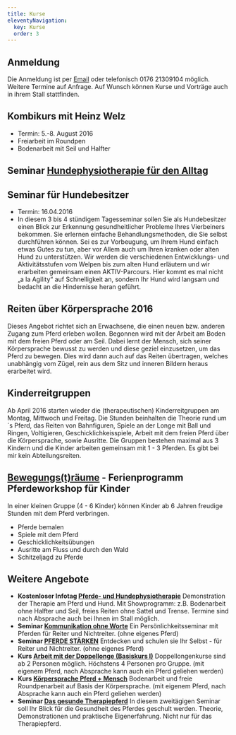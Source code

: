 ```yaml
---
title: Kurse
eleventyNavigation:
  key: Kurse
  order: 3
---
```


##  Anmeldung

Die Anmeldung ist per [Email](mailto:antonia@geierstanger.org) oder telefonisch 0176 21309104 möglich. Weitere Termine auf Anfrage. Auf Wunsch können Kurse und Vorträge auch in ihrem Stall stattfinden.


## Kombikurs mit Heinz Welz

*  Termin: 5.-8. August 2016
*  Freiarbeit im Roundpen
*  Bodenarbeit mit Seil und Halfter


## Seminar [Hundephysiotherapie für den Alltag](../kurse/hunde)


## Seminar für Hundebesitzer

* Termin: 16.04.2016
* In diesem 3 bis 4 stündigem Tagesseminar sollen Sie als Hundebesitzer einen Blick zur Erkennung gesundheitlicher Probleme Ihres Vierbeiners bekommen. Sie erlernen einfache Behandlungsmethoden, die Sie selbst durchführen können. Sei es zur Vorbeugung, um Ihrem Hund einfach etwas Gutes zu tun, aber vor Allem auch um Ihren kranken oder alten Hund zu unterstützen. Wir werden die verschiedenen Entwicklungs- und Aktivitätsstufen vom Welpen bis zum alten Hund erläutern und wir erarbeiten gemeinsam einen AKTIV-Parcours. Hier kommt es mal nicht „a la Agility“ auf Schnelligkeit an, sondern Ihr Hund wird langsam und bedacht an die Hindernisse heran geführt.
  


## Reiten über Körpersprache 2016

Dieses Angebot richtet sich an Erwachsene, die einen neuen bzw. anderen Zugang zum Pferd erleben wollen. Begonnen wird mit der Arbeit am Boden mit dem freien Pferd oder am Seil. Dabei lernt der Mensch, sich seiner Körpersprache bewusst zu werden und diese geziel einzusetzen, um das Pferd zu bewegen. Dies wird dann auch auf das Reiten übertragen, welches unabhängig vom Zügel, rein aus dem Sitz und inneren Bildern heraus erarbeitet wird.



## Kinderreitgruppen 

Ab April 2016 starten wieder die (therapeutischen) Kinderreitgruppen am Montag, Mittwoch und Freitag. Die Stunden beinhalten die Theorie rund um´s Pferd, das Reiten von Bahnfiguren, Spiele an der Longe mit Ball und Ringen, Voltigieren, Geschicklichkeisspiele, Arbeit mit dem freien Pferd über die Körpersprache, sowie Ausritte.
Die Gruppen bestehen maximal aus 3 Kindern und die Kinder arbeiten gemeinsam mit 1 - 3 Pferden. Es gibt bei mir kein Abteilungsreiten.



## [Bewegungs(t)räume](../kurse/pferdeworkshop) - Ferienprogramm Pferdeworkshop für Kinder 

In einer kleinen Gruppe (4 - 6 Kinder) können Kinder ab 6 Jahren freudige Stunden mit dem Pferd verbringen.

*  Pferde bemalen
*  Spiele mit dem Pferd
*  Geschicklichkeitsübungen
*  Ausritte am Fluss und durch den Wald
*  Schitzeljagd zu Pferde


## Weitere Angebote

* **Kostenloser Infotag [Pferde- und Hundephysiotherapie](../kurse/infotag)** Demonstration der Therapie am Pferd und Hund. Mit Showprogramm: z.B. Bodenarbeit ohne Halfter und Seil, freies Reiten ohne Sattel und Trense. Termine sind nach Absprache auch bei Ihnen im Stall möglich.
* **Seminar [Kommunikation ohne Worte](../kurse/kommunikation)** Ein Persönlichkeitsseminar mit Pferden für Reiter und Nichtreiter. (ohne eigenes Pferd)
* **Seminar [PFERDE STÄRKEN](../kurse/pferde-staerken)** Entdecken und schulen sie Ihr Selbst - für Reiter und Nichtreiter. (ohne eigenes Pferd)
* **Kurs [Arbeit mit der Doppellonge (Basiskurs I)](../kurse/doppellonge)** Doppellongenkurse sind ab 2 Personen möglich. Höchstens 4 Personen pro Gruppe. (mit eigenem Pferd, nach Absprache kann auch ein Pferd geliehen werden)
* **Kurs [Körpersprache Pferd + Mensch](../kurse/koerpersprache)** Bodenarbeit und freie Roundpenarbeit auf Basis der Körpersprache. (mit eigenem Pferd, nach Absprache kann auch ein Pferd geliehen werden)
* **Seminar [Das gesunde Therapiepferd](../kurse/therapiepferd)** In diesem zweitägigen Seminar soll Ihr Blick für die Gesundheit des Pferdes geschult werden. Theorie, Demonstrationen und praktische Eigenerfahrung. Nicht nur für das Therapiepferd.

